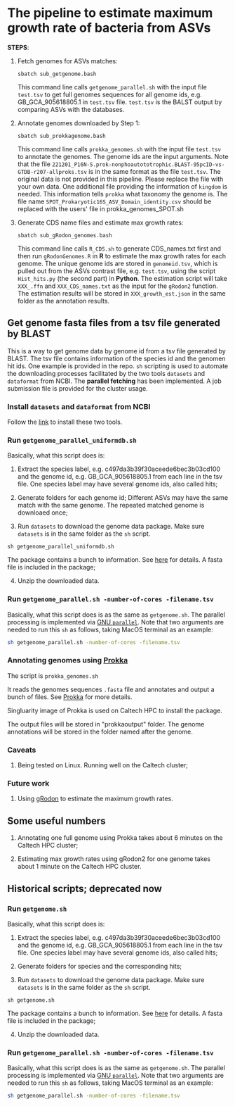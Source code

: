 # The pipeline to estimate maximum growth rate of bacteria from ASVs

**STEPS**:

1. Fetch genomes for ASVs matches:

    `sbatch sub_getgenome.bash`

    This command line calls `getgenome_parallel.sh` with the input file `test.tsv` to get full genomes sequences for all genome ids, e.g. GB_GCA_905618805.1 in `test.tsv` file. `test.tsv` is the BALST output by comparing ASVs with the databases.

2. Annotate genomes downloaded by Step 1:

    `sbatch sub_prokkagenome.bash`

    This command line calls `prokka_genomes.sh` with the input file `test.tsv` to annotate the genomes. The genome ids are the input arguments. Note that the file `221201_P16N-S.prok-nonphoautototrophic.BLAST-95pcID-vs-GTDB-r207-allproks.tsv` is in the same format as the file `test.tsv`. The original data is not provided in this pipeline. Please replace the file with your own data. One additional file providing the information of `kingdom` is needed. This information tells `prokka` what taxonomy the genome is. The file name `SPOT_Prokaryotic16S_ASV_Domain_identity.csv` should be replaced with the users' file in prokka_genomes_SPOT.sh 

3. Generate CDS name files and estimate max growth rates:

    `sbatch sub_gRodon_genomes.bash`

    This command line calls `R_CDS.sh` to generate CDS_names.txt first and then run `gRodonGenomes.R` in **R** to estimate the max growth rates for each genome. The unique genome ids are stored in `genomeid.tsv`, which is pulled out from the ASVs contrast file, e.g. `test.tsv`, using the script `Hist_hits.py` (the second part) in **Python**. The estimation script will take `XXX_.ffn` and `XXX_CDS_names.txt` as the input for the `gRodon2` function. The estimation results will be stored in `XXX_growth_est.json` in the same folder as the annotation results. 

## Get genome fasta files from a tsv file generated by BLAST

This is a way to get genome data by genome id from a tsv file generated by BLAST. The tsv file contains information of the species id and the genomen hit ids. One example is provided in the repo. `sh` scripting is used to automate the downloading processes facilitated by the two tools `datasets` and `dataformat` from NCBI. The **parallel fetching** has been implemented. A job submission file is provided for the cluster usage.

### Install `datasets` and `dataformat` from NCBI

Follow the [link](https://www.ncbi.nlm.nih.gov/datasets/docs/v2/download-and-install/) to install these two tools. 


### Run `getgenome_parallel_uniformdb.sh`

Basically, what this script does is:

1. Extract the species label, e.g. c497da3b39f30aceede6bec3b03cd100 and the genome id, e.g. GB_GCA_905618805.1 from each line in the tsv file. One species label may have several genome ids, also called hits;

2. Generate folders for each genome id; Different ASVs may have the same match with the same genome. The repeated matched genome is downloaed once;

3. Run `datasets` to download the genome data package. Make sure `datasets` is in the same folder as the `sh` script. 

```
sh getgenome_parallel_uniformdb.sh
```

The package contains a bunch to information. See [here](https://www.ncbi.nlm.nih.gov/datasets/docs/v2/reference-docs/data-packages/genome/) for details. A fasta file is included in the package;

4. Unzip the downloaded data. 


### Run `getgenome_parallel.sh -number-of-cores -filename.tsv`

Basically, what this script does is as the same as `getgenome.sh`. The parallel processing is implemented via [GNU `parallel`](https://www.gnu.org/software/parallel/). Note that two arguments are needed to run this `sh` as follows, taking MacOS terminal as an example:

```bash
sh getgenome_parallel.sh -number-of-cores -filename.tsv
```

### Annotating genomes using [Prokka](https://github.com/tseemann/prokka)

The script is `prokka_genomes.sh`

It reads the genomes sequences `.fasta` file and annotates and output a bunch of files. See  [Prokka](https://github.com/tseemann/prokka) for more details.

Singluarity image of Prokka is used on Caltech HPC to install the package. 

The output files will be stored in "prokkaoutput" folder. The genome annotations will be stored in the folder named after the genome. 


### Caveats

1. Being tested on Linux. Running well on the Caltech cluster;


### Future work

1. Using [gRodon](https://github.com/jlw-ecoevo/gRodon2) to estimate the maximum growth rates.

## Some useful numbers

1. Annotating one full genome using Prokka takes about 6 minutes on the Caltech HPC cluster;

2. Estimating max growth rates using gRodon2 for one genome takes about 1 minute on the Caltech HPC cluster.


## Historical scripts; **deprecated now**

### Run `getgenome.sh`

Basically, what this script does is:

1. Extract the species label, e.g. c497da3b39f30aceede6bec3b03cd100 and the genome id, e.g. GB_GCA_905618805.1 from each line in the tsv file. One species label may have several genome ids, also called hits;

2. Generate folders for species and the corresponding hits;

3. Run `datasets` to download the genome data package. Make sure `datasets` is in the same folder as the `sh` script. 

```
sh getgenome.sh
```

The package contains a bunch to information. See [here](https://www.ncbi.nlm.nih.gov/datasets/docs/v2/reference-docs/data-packages/genome/) for details. A fasta file is included in the package;

4. Unzip the downloaded data. 


### Run `getgenome_parallel.sh -number-of-cores -filename.tsv`

Basically, what this script does is as the same as `getgenome.sh`. The parallel processing is implemented via [GNU `parallel`](https://www.gnu.org/software/parallel/). Note that two arguments are needed to run this `sh` as follows, taking MacOS terminal as an example:

```bash
sh getgenome_parallel.sh -number-of-cores -filename.tsv
```


